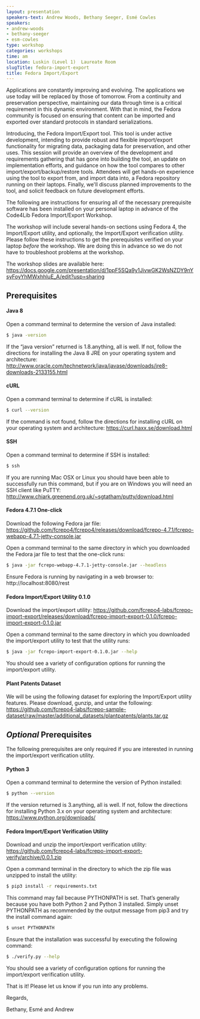 ```yaml
---
layout: presentation
speakers-text: Andrew Woods, Bethany Seeger, Esmé Cowles
speakers:
- andrew-woods
- bethany-seeger
- esm-cowles
type: workshop
categories: workshops
time: am
location: Luskin (Level 1)  Laureate Room
slugTitle: fedora-import-export
title: Fedora Import/Export
---
```


Applications are constantly improving and evolving. The applications we use today will be replaced by those of tomorrow. From a continuity and preservation perspective, maintaining our data through time is a critical requirement in this dynamic environment. With that in mind, the Fedora community is focused on ensuring that content can be imported and exported over standard protocols in standard serializations.

Introducing, the Fedora Import/Export tool. This tool is under active development, intending to provide robust and flexible import/export functionality for migrating data, packaging data for preservation, and other uses.  This session will provide an overview of the development and requirements gathering that has gone into building the tool, an update on implementation efforts, and guidance on how the tool compares to other import/export/backup/restore tools.  Attendees will get hands-on experience using the tool to export from, and import data into, a Fedora repository running on their laptops.  Finally, we'll discuss planned improvements to the tool, and solicit feedback on future development efforts.

The following are instructions for ensuring all of the necessary prerequisite software has been installed on your personal laptop in advance of the Code4Lib Fedora Import/Export Workshop.

The workshop will include several hands-on sections using Fedora 4, the Import/Export utility, and optionally, the Import/Export verification utility. Please follow these instructions to get the prerequisites verified on your laptop *before* the workshop. We are doing this in advance so we do not have to troubleshoot problems at the workshop.

The workshop slides are available here:
<https://docs.google.com/presentation/d/1ppF5SQa9y1JivwGK2WsNZDY9nYsyFoyYhMWxhhluE_A/edit?usp=sharing>

## Prerequisites

#### Java 8

Open a command terminal to determine the version of Java installed:

```sh
$ java -version
```

If the “java version” returned is 1.8.anything, all is well. If not, follow the directions for installing the Java 8 JRE on your operating system and architecture:
<http://www.oracle.com/technetwork/java/javase/downloads/jre8-downloads-2133155.html>

#### cURL

Open a command terminal to determine if cURL is installed:

```sh
$ curl --version
```

If the command is not found, follow the directions for installing cURL on your operating system and architecture:
<https://curl.haxx.se/download.html>

#### SSH

Open a command terminal to determine if SSH is installed:

```sh
$ ssh
```

If you are running Mac OSX or Linux you should have been able to successfully run this command, but if you are on Windows you will need an SSH client like PuTTY: <http://www.chiark.greenend.org.uk/~sgtatham/putty/download.html>

#### Fedora 4.7.1 One-click

Download the following Fedora jar file:
<https://github.com/fcrepo4/fcrepo4/releases/download/fcrepo-4.7.1/fcrepo-webapp-4.7.1-jetty-console.jar>

Open a command terminal to the same directory in which you downloaded the Fedora jar file to test that the one-click runs:

```sh
$ java -jar fcrepo-webapp-4.7.1-jetty-console.jar --headless
```

Ensure Fedora is running by navigating in a web browser to: http://localhost:8080/rest

#### Fedora Import/Export Utility 0.1.0

Download the import/export utility:
<https://github.com/fcrepo4-labs/fcrepo-import-export/releases/download/fcrepo-import-export-0.1.0/fcrepo-import-export-0.1.0.jar>

Open a command terminal to the same directory in which you downloaded the import/export utility to test that the utility runs:

```sh
$ java -jar fcrepo-import-export-0.1.0.jar --help
```

You should see a variety of configuration options for running the import/export utility.

#### Plant Patents Dataset

We will be using the following dataset for exploring the Import/Export utility features. Please download, gunzip, and untar the following:
<https://github.com/fcrepo4-labs/fcrepo-sample-dataset/raw/master/additional_datasets/plantpatents/plants.tar.gz>

## *Optional* Prerequisites

The following prerequisites are only required if you are interested in running the import/export verification utility.

#### Python 3

Open a command terminal to determine the version of Python installed:

```sh
$ python --version
```

If the version returned is 3.anything, all is well. If not, follow the directions for installing Python 3.x on your operating system and architecture:
<https://www.python.org/downloads/>

#### Fedora Import/Export Verification Utility

Download and unzip the import/export verification utility:
<https://github.com/fcrepo4-labs/fcrepo-import-export-verify/archive/0.0.1.zip>

Open a command terminal in the directory to which the zip file was unzipped to install the utility:

```sh
$ pip3 install -r requirements.txt
```

This command may fail because PYTHONPATH is set.  That’s generally because you have both Python 2 and Python 3 installed.  Simply unset PYTHONPATH as recommended by the output message from pip3 and try the install command again:

```sh
$ unset PYTHONPATH
```

Ensure that the installation was successful by executing the following command:

```sh
$ ./verify.py --help
```

You should see a variety of configuration options for running the import/export verification utility.

That is it! Please let us know if you run into any problems.

Regards,

Bethany, Esmé and Andrew
